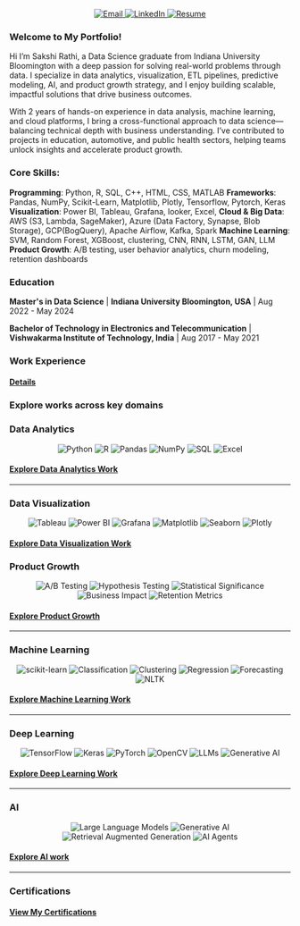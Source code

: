 <p align="center">
  <a href="mailto:sakshi.k.rathi@gmail.com" target="_blank">
    <img src="https://img.shields.io/badge/Email-%23D14836.svg?style=for-the-badge&logo=gmail&logoColor=white" alt="Email">
  </a>
  <a href="https://www.linkedin.com/in/sakshi-k-rathi/" target="_blank">
    <img src="https://img.shields.io/badge/LinkedIn-%230077B5.svg?style=for-the-badge&logo=linkedin&logoColor=white" alt="LinkedIn">
  </a>
  <a href="https://drive.google.com/file/d/1KElAQ_A2SUwc3_f4Ay9MAPzG0BqNfJ3n/view?usp=sharing" target="_blank">
    <img src="https://img.shields.io/badge/Resume-%230077B5.svg?style=for-the-badge&logo=google-drive&logoColor=white" alt="Resume">
  </a>
</p>

### Welcome to My Portfolio!

Hi I’m Sakshi Rathi, a Data Science graduate from Indiana University Bloomington with a deep passion for solving real-world problems through data. I specialize in data analytics, visualization, ETL pipelines, predictive modeling, AI, and product growth strategy, and I enjoy building scalable, impactful solutions that drive business outcomes.

With 2 years of hands-on experience in data analysis, machine learning, and cloud platforms, I bring a cross-functional approach to data science—balancing technical depth with business understanding. I’ve contributed to projects in education, automotive, and public health sectors, helping teams unlock insights and accelerate product growth.

### Core Skills:

**Programming**: Python, R, SQL, C++, HTML, CSS, MATLAB
**Frameworks**: Pandas, NumPy, Scikit-Learn, Matplotlib, Plotly, Tensorflow, Pytorch, Keras
**Visualization**: Power BI, Tableau, Grafana, looker, Excel,
**Cloud & Big Data**: AWS (S3, Lambda, SageMaker), Azure (Data Factory, Synapse, Blob Storage), GCP(BogQuery), Apache Airflow, Kafka, Spark
**Machine Learning**: SVM, Random Forest, XGBoost, clustering, CNN, RNN, LSTM, GAN, LLM
**Product Growth**: A/B testing, user behavior analytics, churn modeling, retention dashboards

### Education

**Master's in Data Science** | **Indiana University Bloomington, USA** | Aug 2022 - May 2024

**Bachelor of Technology in Electronics and Telecommunication**  | **Vishwakarma Institute of Technology, India** | Aug 2017 - May 2021

### Work Experience 
#### [Details](work-exp.md)
<p align="center">
  <a href="[https://github.com/sakshiiiir/portfolio/blob/main/work-exp.md]">
  </a>
</p>

### Explore works across key domains

### Data Analytics
<p align="center">
  <img src="https://img.shields.io/badge/Python-3776AB.svg?style=for-the-badge&logo=python&logoColor=white" alt="Python">
  <img src="https://img.shields.io/badge/R-276DC3.svg?style=for-the-badge&logo=r&logoColor=white" alt="R">
  <img src="https://img.shields.io/badge/Pandas-150458.svg?style=for-the-badge&logo=pandas&logoColor=white" alt="Pandas">
  <img src="https://img.shields.io/badge/NumPy-013243.svg?style=for-the-badge&logo=numpy&logoColor=white" alt="NumPy">
  <img src="https://img.shields.io/badge/SQL-4169E1.svg?style=for-the-badge&logo=postgresql&logoColor=white" alt="SQL">
  <img src="https://img.shields.io/badge/Excel-217346.svg?style=for-the-badge&logo=microsoft-excel&logoColor=white" alt="Excel">
</p>

#### [Explore Data Analytics Work](data-analytics.md)
<p align="center">
  <a href="https://github.com/sakshiiiir/portfolio/blob/main/data-analytics.md">
  </a>
</p>

---

### Data Visualization
<p align="center">
  <img src="https://img.shields.io/badge/Tableau-E97627.svg?style=for-the-badge&logo=tableau&logoColor=white" alt="Tableau">
  <img src="https://img.shields.io/badge/PowerBI-F25028.svg?style=for-the-badge&logo=powerbi&logoColor=white" alt="Power BI">
  <img src="https://img.shields.io/badge/Grafana-F46800.svg?style=for-the-badge&logo=grafana&logoColor=white" alt="Grafana">
  <img src="https://img.shields.io/badge/Matplotlib-013243.svg?style=for-the-badge&logo=python&logoColor=white" alt="Matplotlib">
  <img src="https://img.shields.io/badge/Seaborn-4C8CBF.svg?style=for-the-badge&logo=python&logoColor=white" alt="Seaborn">
  <img src="https://img.shields.io/badge/Plotly-3F4F75.svg?style=for-the-badge&logo=plotly&logoColor=white" alt="Plotly">
</p>

#### [Explore Data Visualization Work](data-vis.md)
<p align="center">
  <a href="https://github.com/sakshiiiir/portfolio/blob/main/data-vis.md">
  </a>
</p>

### Product Growth
<p align="center"> 
  <img src="https://img.shields.io/badge/A%2FB%20Testing-FF6F61?style=for-the-badge&logo=flask&logoColor=white" alt="A/B Testing"> 
  <img src="https://img.shields.io/badge/Hypothesis%20Testing-4C8CBF?style=for-the-badge&logo=scipy&logoColor=white" alt="Hypothesis Testing"> 
  <img src="https://img.shields.io/badge/Statistical%20Significance-9B59B6?style=for-the-badge&logo=python&logoColor=white" alt="Statistical Significance"> 
  <img src="https://img.shields.io/badge/Business%20Impact-2ECC71?style=for-the-badge&logo=chartdotjs&logoColor=white" alt="Business Impact"> 
  <img src="https://img.shields.io/badge/Retention%20Metrics-F1C40F?style=for-the-badge&logo=google-analytics&logoColor=black" alt="Retention Metrics"> 
</p>

#### [Explore Product Growth](product_growth.md)
<p align="center">
  <a href="https://github.com/sakshiiiir/portfolio/blob/main/product_growth.md">
  </a>
</p>

----
### Machine Learning
<p align="center">
  <img src="https://img.shields.io/badge/scikit--learn-F7931E.svg?style=for-the-badge&logo=scikit-learn&logoColor=white" alt="scikit-learn">
  <img src="https://img.shields.io/badge/Classification-0072B5.svg?style=for-the-badge&logo=classification&logoColor=white" alt="Classification">
  <img src="https://img.shields.io/badge/Clustering-FF5733.svg?style=for-the-badge&logo=clustering&logoColor=white" alt="Clustering">
  <img src="https://img.shields.io/badge/Regression-00CC99.svg?style=for-the-badge&logo=regression&logoColor=white" alt="Regression">
  <img src="https://img.shields.io/badge/Forecasting-FFA500.svg?style=for-the-badge&logo=forecasting&logoColor=white" alt="Forecasting">
  <img src="https://img.shields.io/badge/NLTK-89CFF0.svg?style=for-the-badge&logo=nltk&logoColor=white" alt="NLTK">
</p>


#### [Explore Machine Learning Work](machine-learning.md)
<p align="center">
  <a href="https://github.com/sakshiiiir/portfolio/blob/main/machine-learning.md">
  </a>
</p>

---

### Deep Learning
<p align="center">
  <img src="https://img.shields.io/badge/TensorFlow-FF6F00.svg?style=for-the-badge&logo=tensorflow&logoColor=white" alt="TensorFlow">
  <img src="https://img.shields.io/badge/Keras-D00000.svg?style=for-the-badge&logo=keras&logoColor=white" alt="Keras">
  <img src="https://img.shields.io/badge/PyTorch-EE4C2C.svg?style=for-the-badge&logo=pytorch&logoColor=white" alt="PyTorch">
  <img src="https://img.shields.io/badge/OpenCV-5C3EE8.svg?style=for-the-badge&logo=opencv&logoColor=white" alt="OpenCV">
  <img src="https://img.shields.io/badge/LLMs-9B59B6.svg?style=for-the-badge&logo=ai&logoColor=white" alt="LLMs">
  <img src="https://img.shields.io/badge/GenerativeAI-3DDC84.svg?style=for-the-badge&logo=ai&logoColor=white" alt="Generative AI">
</p>

#### [Explore Deep Learning Work](deep-learning.md)
<p align="center">
  <a href="https://github.com/sakshiiiir/portfolio/blob/main/deep-learning.md">
  </a>
</p>

---
### AI 
<p align="center">
  <img src="https://img.shields.io/badge/LLMs-9B59B6.svg?style=for-the-badge&logo=openai&logoColor=white" alt="Large Language Models"> 
  <img src="https://img.shields.io/badge/Generative%20AI-3DDC84.svg?style=for-the-badge&logo=google&logoColor=white" alt="Generative AI"> 
  <img src="https://img.shields.io/badge/RAG-34495E.svg?style=for-the-badge&logo=github&logoColor=white" alt="Retrieval Augmented Generation"> 
  <img src="https://img.shields.io/badge/AI%20Agents-2ECC71.svg?style=for-the-badge&logo=react&logoColor=white" alt="AI Agents"> 
</p>

#### [Explore AI work](ai.md)
<p align="center">
  <a href="https://github.com/sakshiiiir/portfolio/blob/main/ai.md">
  </a>
</p>

---

### Certifications
#### [View My Certifications](certf.md)
<p align="center">
  <a href="https://github.com/sakshiiiir/portfolio/blob/main/certf.md">
  </a>
</p>
